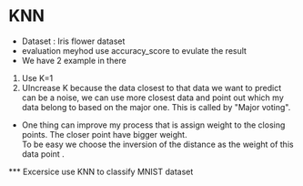 # KNN
+ Dataset :
    Iris flower dataset
+ evaluation meyhod
    use accuracy_score to evulate the result
+ We have 2 example in there
1. Use K=1 
2. UIncrease K
because the data closest to that data we want to predict can be a noise, we can use more closest data and point out which my data belong to based on the major one. This is called by "Major voting".
+ One thing can improve my process that is assign weight to the closing points. The closer point have bigger weight.  
To be easy we choose the inversion of the distance as the weight of this data point . 

*** Excersice use KNN to classify MNIST dataset
